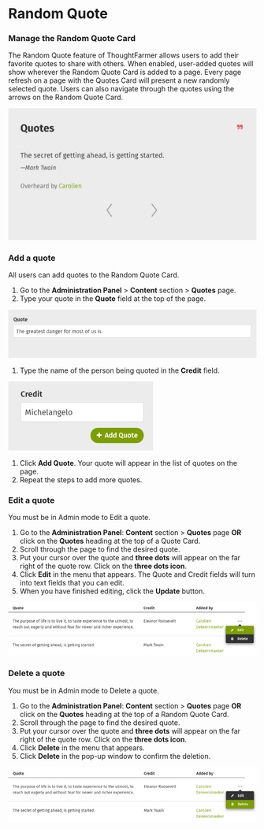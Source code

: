# Random Quote

### Manage the Random Quote Card

The Random Quote feature of ThoughtFarmer allows users to add their favorite quotes to share with others. When enabled, user-added quotes will show wherever the Random Quote Card is added to a page. Every page refresh on a page with the Quotes Card will present a new randomly selected quote. Users can also navigate through the quotes using the arrows on the Random Quote Card.  


![](../../../.gitbook/assets/1%20%28105%29.png)

### Add a quote

All users can add quotes to the Random Quote Card.

1. Go to the **Administration Panel** &gt; **Content** section &gt; **Quotes** page.
2. Type your quote in the **Quote** field at the top of the page.

![](../../../.gitbook/assets/2%20%2877%29.png)

1. Type the name of the person being quoted in the **Credit** field.

![](../../../.gitbook/assets/3%20%2835%29.png)



1. Click **Add Quote**. Your quote will appear in the list of quotes on the page.
2. Repeat the steps to add more quotes.

### Edit a quote

You must be in Admin mode to Edit a quote.

1. Go to the **Administration Panel**: **Content** section &gt; **Quotes** page **OR** click on the **Quotes** heading at the top of a Quote Card.
2. Scroll through the page to find the desired quote.
3. Put your cursor over the quote and **three dots** will appear on the far right of the quote row. Click on the **three dots icon**.
4. Click **Edit** in the menu that appears. The Quote and Credit fields will turn into text fields that you can edit.
5. When you have finished editing, click the **Update** button.

![](../../../.gitbook/assets/4%20%287%29.png)

### Delete a quote

You must be in Admin mode to Delete a quote.

1. Go to the **Administration Panel**: **Content** section &gt; **Quotes** page **OR** click on the **Quotes** heading at the top of a Random Quote Card.
2. Scroll through the page to find the desired quote.
3. Put your cursor over the quote and **three dots** will appear on the far right of the quote row. Click on the **three dots icon**.
4. Click **Delete** in the menu that appears. 
5. Click **Delete** in the pop-up window to confirm the deletion.

![](../../../.gitbook/assets/5%20%2838%29.png)

